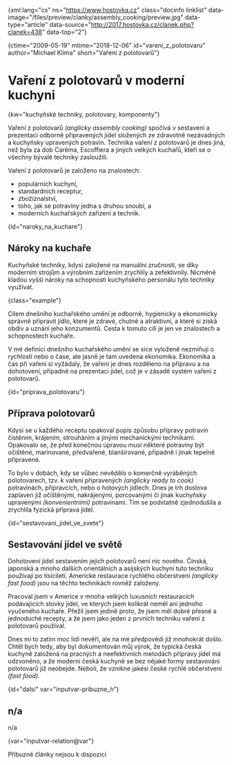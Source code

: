 
{xml:lang="cs" ns="https://www.hostovka.cz" class="docinfo linklist" data-image="/files/preview/clanky/assembly_cooking/preview.jpg" data-type="article" data-source="http://2017.hostovka.cz/clanek.php?clanek=438" data-top="2"}

{ctime="2009-05-19" mtime="2018-12-06" id="vareni\_z\_polotovaru" author="Michael Klíma" short="Vaření z polotovarů"}

# Vaření z polotovarů v moderní kuchyni

<!-- generated attribute kw by user_udpatekw.sh on 2020-05-12, do not edit -->

{kw="kuchyňské techniky, polotovary, komponenty"}

Vaření z polotovarů _(anglicky assembly cooking)_ spočívá v sestavení a prezentaci odborně připravených jídel složených ze zdravotně nezávadných a kuchyňsky upravených potravin. Technika vaření z polotovarů je dnes jiná, než byla za dob Carêma, Escoffiera a jiných velkých kuchařů, kteří se o všechny bývalé techniky zasloužili.

Vaření z polotovarů je založeno na znalostech:

  * populárních kuchyní,
  * standardních receptur,
  * zbožíznalství,
  * toho, jak se potraviny jedna s druhou snoubí, a
  * moderních kuchařských zařízení a technik.

{id="naroky\_na\_kuchare"}

## Nároky na kuchaře

Kuchyňské techniky, kdysi založené na manuální zručnosti, se díky moderním strojům a výrobním zařízením zrychlily a zefektivnily. Nicméně kladou vyšší nároky na schopnosti kuchyňského personálu tyto techniky využívat.

{class="example"}

Cílem dnešního kuchařského umění je odborně, hygienicky a ekonomicky správně připravit jídlo, které je zdravé, chutné a atraktivní, a které si získá obdiv a uznání jeho konzumentů. Cesta k tomuto cíli je jen ve znalostech a schopnostech kuchaře.

V mé definici dnešního kuchařského umění se sice vyloženě nezmiňuji o rychlosti nebo o čase, ale jasně je tam uvedena ekonomika. Ekonomika a čas při vaření si vyžádaly, že vaření je dnes rozděleno na přípravu a na dohotovení, případně na prezentaci jídel, což je v zásadě systém vaření z polotovarů.

{id="priprava_polotovaru"}

## Příprava polotovarů

Kdysi se u každého receptu opakoval popis způsobu přípravy potravin čistěním, krájením, strouháním a jinými mechanickými technikami. Opakovalo se, že před konečnou úpravou musí některé potraviny být očištěné, marinované, předvařené, blanšírované, případně i jinak tepelně připravené.

To bylo v dobách, kdy se vůbec nevědělo o komerčně vyráběných polotovarech, tzv. k vaření připravených _(anglicky ready to cook)_ potravinách, přípravcích, nebo o hotových jídlech. Dnes je trh doslova zaplaven již očištěnými, nakrájenými, porcovanými či jinak kuchyňsky upravenými _(konvenientními)_ potravinami. Tím se podstatně zjednodušila a zrychlila fyzická příprava jídel.

{id="sestavovani\_jidel\_ve_svete"}

## Sestavování jídel ve světě

Dohotovení jídel sestavením jejich polotovarů není nic nového. Čínská, japonská a mnoho dalších orientálních a asijských kuchyní tuto techniku používají po tisíciletí. Americké restaurace rychlého občerstvení _(anglicky fast food)_ jsou na těchto technikách rovněž založeny.

Pracoval jsem v Americe v mnoha velkých luxusních restauracích podávajících stovky jídel, ve kterých jsem kolikrát neměl ani jednoho vyučeného kuchaře. Přežil jsem jedině proto, že jsem měl dobré přesné a jednoduché recepty, a že jsem jako jeden z prvních techniku vaření z polotovarů používal.

Dnes mi to zatím moc lidí nevěří, ale na mé předpovědi již mnohokrát došlo. Chtěl bych tedy, aby byl dokumentován můj výrok, že typická česká kuchyně založená na pracných a neefektivních metodách přípravy jídel má odzvoněno, a že moderní česká kuchyně se bez nějaké formy sestavování polotovarů již neobejde. Neboli, že vznikne jakési české rychlé občerstvení _(fast food)_.

{id="dalsi" var="inputvar-pribuzne_h"}

## n/a

n/a

{var="inputvar-relation@var"}

Příbuzné články nejsou k dispozici

